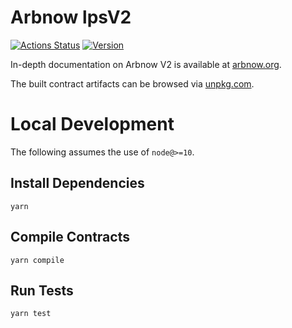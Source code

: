 # Arbnow lpsV2

[![Actions Status](https://github.com/Arbnow/arbnow-v2-core/workflows/CI/badge.svg)](https://github.com/Arbnow/arbnow-v2-core/actions)
[![Version](https://img.shields.io/npm/v/@arbnow/v2-core)](https://www.npmjs.com/package/@arbnow/v2-core)

In-depth documentation on Arbnow V2 is available at [arbnow.org](https://arbnow.org/docs).

The built contract artifacts can be browsed via [unpkg.com](https://unpkg.com/browse/@arbnow/v2-core@latest/).

# Local Development

The following assumes the use of `node@>=10`.

## Install Dependencies

`yarn`

## Compile Contracts

`yarn compile`

## Run Tests

`yarn test`
